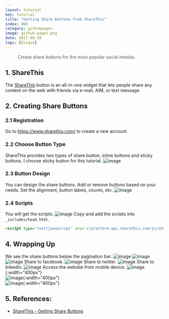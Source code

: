 ```yaml
---
layout: tutorial
key: tutorial
title: "Getting Share Buttons from ShareThis"
index: 908
category: githubpages
image: github-pages.png
date: 2017-08-20
tags: [Disqus]
---
```


> Create share buttons for the most popular social medias.

## 1. ShareThis
The [ShareThis](https://www.sharethis.com/) button is an all-in-one widget that lets people share any content on the web with friends via e-mail, AIM, or text message.

## 2. Creating Share Buttons
### 2.1 Registration
Go to https://www.sharethis.com/ to create a new account.
### 2.2 Choose Button Type
ShareThis provides two types of share button, inline buttons and sticky buttons. I choose sticky button for this tutorial.
![image](/public/tutorials/908/buttontype.png)
### 2.3 Button Design
You can design the share buttons. Add or remove buttons based on your needs. Set the alignment, button labels, counts, etc.
![image](/public/tutorials/908/buttondesign.png)
### 2.4 Scripts
You will get the scripts.
![image](/public/tutorials/908/scripts.png)
Copy and add the scripts into `_includes/head.html`.
```html
<script type='text/javascript' src='//platform-api.sharethis.com/js/sharethis.js#property=5b595ccbf5aa6d001130cf95&product=sticky-share-buttons' async='async'></script>
```

## 4. Wrapping Up
We see the share buttons below the pagination bar.
![image](/public/tutorials/908/desktop_home.png)
![image](/public/tutorials/908/desktop_tutorial.png)
![image](/public/tutorials/908/desktop_201.png)
Share to facebook.
![image](/public/tutorials/908/sharing_facebook.png)
Share to twitter.
![image](/public/tutorials/908/sharing_twitter.png)
Share to linkedin.
![image](/public/tutorials/908/sharing_linkedin.png)
Access the website from mobile device.
![image](/public/tutorials/908/mobile_home.png){:width="400px"}  
![image](/public/tutorials/908/mobile_tutorial.png){:width="400px"}  
![image](/public/tutorials/908/mobile_201.png){:width="400px"}  

## 5. References:
* [ShareThis - Getting Share Buttons](https://platform.sharethis.com/sticky-share-buttons)
